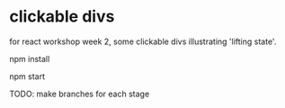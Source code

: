 # clickable divs

for react workshop week 2, 
some clickable divs illustrating 'lifting state'.

npm install <br/>

npm start

TODO: make branches for each stage

